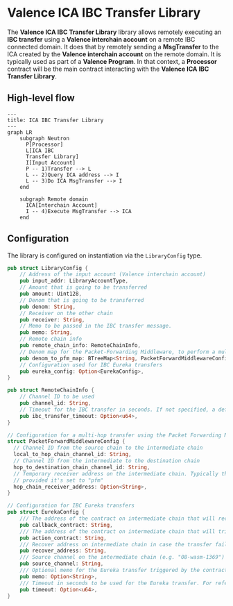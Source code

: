 # Valence ICA IBC Transfer Library

The **Valence ICA IBC Transfer Library** library allows remotely executing an **IBC transfer** using a **Valence interchain account** on a remote IBC connected domain. It does that by remotely sending a **MsgTransfer** to the ICA created by the **Valence interchain account** on the remote domain. It is typically used as part of a **Valence Program**. In that context, a **Processor** contract will be the main contract interacting with the **Valence ICA IBC Transfer Library**.

## High-level flow

```mermaid
---
title: ICA IBC Transfer Library
---
graph LR
    subgraph Neutron
      P[Processor]
      L[ICA IBC
      Transfer Library]
      I[Input Account]
      P -- 1)Transfer --> L
      L -- 2)Query ICA address --> I
      L -- 3)Do ICA MsgTransfer --> I
    end

    subgraph Remote domain
      ICA[Interchain Account]
      I -- 4)Execute MsgTransfer --> ICA
    end
```

## Configuration

The library is configured on instantiation via the `LibraryConfig` type.

```rust
pub struct LibraryConfig {
    // Address of the input account (Valence interchain account)
    pub input_addr: LibraryAccountType,
    // Amount that is going to be transferred
    pub amount: Uint128,
    // Denom that is going to be transferred
    pub denom: String,
    // Receiver on the other chain
    pub receiver: String,
    // Memo to be passed in the IBC transfer message.
    pub memo: String,
    // Remote chain info
    pub remote_chain_info: RemoteChainInfo,
    // Denom map for the Packet-Forwarding Middleware, to perform a multi-hop transfer.
    pub denom_to_pfm_map: BTreeMap<String, PacketForwardMiddlewareConfig>,
    // Configuration used for IBC Eureka transfers
    pub eureka_config: Option<EurekaConfig>,
}

pub struct RemoteChainInfo {
    // Channel ID to be used
    pub channel_id: String,
    // Timeout for the IBC transfer in seconds. If not specified, a default 600 seconds will be used will be used
    pub ibc_transfer_timeout: Option<u64>,
}

// Configuration for a multi-hop transfer using the Packet Forwarding Middleware
struct PacketForwardMiddlewareConfig {
  // Channel ID from the source chain to the intermediate chain
  local_to_hop_chain_channel_id: String,
  // Channel ID from the intermediate to the destination chain
  hop_to_destination_chain_channel_id: String,
  // Temporary receiver address on the intermediate chain. Typically this is set to an invalid address so the entire transaction will revert if the forwarding fails. If not 
  // provided it's set to "pfm"
  hop_chain_receiver_address: Option<String>,
}

// Configuration for IBC Eureka transfers
pub struct EurekaConfig {
    /// The address of the contract on intermediate chain that will receive the callback.
    pub callback_contract: String,
    /// The address of the contract on intermediate chain that will trigger the actions, in this case the Eureka transfer.
    pub action_contract: String,
    /// Recover address on intermediate chain in case the transfer fails
    pub recover_address: String,
    /// Source channel on the intermediate chain (e.g. "08-wasm-1369")
    pub source_channel: String,
    /// Optional memo for the Eureka transfer triggered by the contract. Not used right now but could eventually be used.
    pub memo: Option<String>,
    /// Timeout in seconds to be used for the Eureka transfer. For reference, Skip Go uses 12 hours (43200). If not passed we will use that default value
    pub timeout: Option<u64>,
}
```
